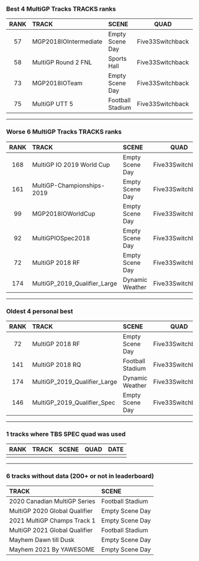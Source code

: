 ### Best 4 MultiGP Tracks TRACKS ranks
|RANK|TRACK|SCENE|QUAD|DATE|
|:---:|:---|:---|:---:|:---:|
|57|MGP2018IOIntermediate|Empty Scene Day|Five33Switchback|2021/05/18|
|58|MultiGP Round 2 FNL|Sports Hall|Five33Switchback|2021/06/07|
|73|MGP2018IOTeam|Empty Scene Day|Five33Switchback|2021/05/30|
|75|MultiGP UTT 5|Football Stadium|Five33Switchback|2021/05/17|
---
### Worse 6 MultiGP Tracks TRACKS ranks
|RANK|TRACK|SCENE|QUAD|DATE|
|:---:|:---|:---|:---:|:---:|
|168|MultiGP IO 2019 World Cup|Empty Scene Day|Five33Switchback|2021/07/05|
|161|MultiGP-Championships-2019|Empty Scene Day|Five33Switchback|2021/06/07|
|99|MGP2018IOWorldCup|Empty Scene Day|Five33Switchback|2021/06/17|
|92|MultiGPIOSpec2018|Empty Scene Day|Five33Switchback|2021/05/17|
|72|MultiGP 2018 RF|Empty Scene Day|Five33Switchback|2021/05/17|
|174|MultiGP_2019_Qualifier_Large|Dynamic Weather|Five33Switchback|2021/05/17|
---
### Oldest 4 personal best
|RANK|TRACK|SCENE|QUAD|DATE|
|:---:|:---|:---|:---:|:---:|
|72|MultiGP 2018 RF|Empty Scene Day|Five33Switchback|2021/05/17|
|141|MultiGP 2018 RQ|Football Stadium|Five33Switchback|2021/05/17|
|174|MultiGP_2019_Qualifier_Large|Dynamic Weather|Five33Switchback|2021/05/17|
|146|MultiGP_2019_Qualifier_Spec|Empty Scene Day|Five33Switchback|2021/05/17|
---
### 1 tracks where TBS SPEC quad was used
|RANK|TRACK|SCENE|QUAD|DATE|
|:---:|:---|:---|:---:|:---:|
||||||
---
### 6 tracks without data (200+ or not in leaderboard)
|TRACK|SCENE|
|:---|:---|
|2020 Canadian MultiGP Series|Football Stadium|
|MultiGP 2020 Global Qualifier|Empty Scene Day|
|2021 MultiGP Champs Track 1|Empty Scene Day|
|MultiGP 2021 Global Qualifier|Football Stadium|
|Mayhem Dawn till Dusk|Empty Scene Day|
|Mayhem 2021 By YAWESOME|Empty Scene Day|
